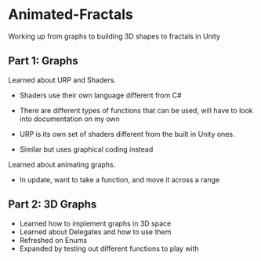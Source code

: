 # Animated-Fractals

Working up from graphs to building 3D shapes to fractals in Unity

## Part 1: Graphs

Learned about URP and Shaders. 
- Shaders use their own language different from C#
- There are different types of functions that can be used, will have to look into documentation on my own

- URP is its own set of shaders different from the built in Unity ones. 
- Similar but uses graphical coding instead

Learned about animating graphs.
- In update, want to take a function, and move it across a range

## Part 2: 3D Graphs
- Learned how to implement graphs in 3D space
- Learned about Delegates and how to use them 
- Refreshed on Enums
- Expanded by testing out different functions to play with
